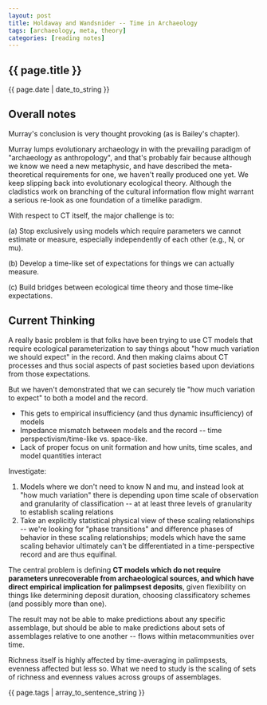 ```yaml
---
layout: post
title: Holdaway and Wandsnider -- Time in Archaeology
tags: [archaeology, meta, theory]
categories: [reading notes]
---
```


{{ page.title }}
----------------

<div class="publish_date">
{{ page.date | date_to_string }}
</div>


## Overall notes ##

Murray's conclusion is very thought provoking (as is Bailey's chapter).  

Murray lumps evolutionary archaeology in with the prevailing paradigm of "archaeology as anthropology", and that's probably fair because although we know we need a new metaphysic, and have described the meta-theoretical requirements for one, we haven't really produced one yet.  We keep slipping back into evolutionary ecological theory.  Although the cladistics work on branching of the cultural information flow might warrant a serious re-look as one foundation of a timelike paradigm.

With respect to CT itself, the major challenge is to:

(a) Stop exclusively using models which require parameters we cannot estimate or measure, especially independently of each other (e.g., N, or mu).  

(b) Develop a time-like set of expectations for things we can actually measure.

(c) Build bridges between ecological time theory and those time-like expectations.

## Current Thinking ##

A really basic problem is that folks have been trying to use CT models that require ecological parameterization to say things about "how much variation we should expect" in the record.  And then making claims about CT processes and thus social aspects of past societies based upon deviations from those expectations.

But we haven't demonstrated that we can securely tie "how much variation to expect" to both a model and the record.  

- This gets to empirical insufficiency (and thus dynamic insufficiency) of models
- Impedance mismatch between models and the record -- time perspectivism/time-like vs. space-like. 
- Lack of proper focus on unit formation and how units, time scales, and model quantities interact

Investigate:
1.  Models where we don't need to know N and mu, and instead look at "how much variation" there is depending upon time scale of observation and granularity of classification -- at at least three levels of granularity to establish scaling relations
1.  Take an explicitly statistical physical view of these scaling relationships -- we're looking for "phase transitions" and difference phases of behavior in these scaling relationships; models which have the same scaling behavior ultimately can't be differentiated in a time-perspective record and are thus equifinal.

The central problem is defining **CT models which do not require parameters unrecoverable from archaeological sources, and which have direct empirical implication for palimpsest deposits**, given flexibility on things like determining deposit duration, choosing classificatory schemes (and possibly more than one).  

The result may not be able to make predictions about any specific assemblage, but should be able to make predictions about sets of assemblages relative to one another -- flows within metacommunities over time.  

Richness itself is highly affected by time-averaging in palimpsests, evenness affected but less so.  What we need to study is the scaling of sets of richness and evenness values across groups of assemblages.  


{{ page.tags | array_to_sentence_string }}



